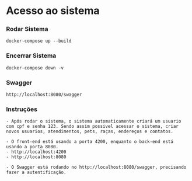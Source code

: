 # Acesso ao sistema


### Rodar Sistema

    docker-compose up --build

### Encerrar Sistema

    docker-compose down -v

### Swagger
    http://localhost:8080/swagger

### Instruções
    - Após rodar o sistema, o sistema automaticamente criará um usuario com cpf e senha 123. Sendo assim possivel acessar o sistema, criar novos usuarios, atendimentos, pets, raças, endereços e contatos.

    - O front-end está usando a porta 4200, enquanto o back-end está usando a porta 8080. 
    - http://localhost:4200
    - http://localhost:8080

    - O Swagger está rodando no http://localhost:8080/swagger, precisando fazer a autentificação.